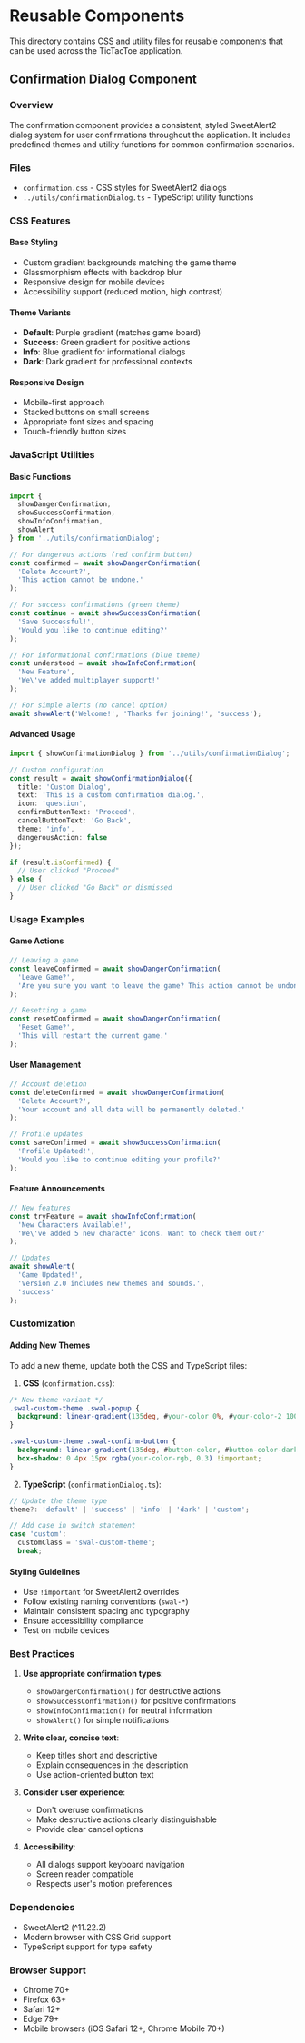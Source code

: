 # Reusable Components

This directory contains CSS and utility files for reusable components that can be used across the TicTacToe application.

## Confirmation Dialog Component

### Overview
The confirmation component provides a consistent, styled SweetAlert2 dialog system for user confirmations throughout the application. It includes predefined themes and utility functions for common confirmation scenarios.

### Files
- `confirmation.css` - CSS styles for SweetAlert2 dialogs
- `../utils/confirmationDialog.ts` - TypeScript utility functions

### CSS Features

#### Base Styling
- Custom gradient backgrounds matching the game theme
- Glassmorphism effects with backdrop blur
- Responsive design for mobile devices
- Accessibility support (reduced motion, high contrast)

#### Theme Variants
- **Default**: Purple gradient (matches game board)
- **Success**: Green gradient for positive actions
- **Info**: Blue gradient for informational dialogs
- **Dark**: Dark gradient for professional contexts

#### Responsive Design
- Mobile-first approach
- Stacked buttons on small screens
- Appropriate font sizes and spacing
- Touch-friendly button sizes

### JavaScript Utilities

#### Basic Functions

```typescript
import { 
  showDangerConfirmation, 
  showSuccessConfirmation, 
  showInfoConfirmation, 
  showAlert 
} from '../utils/confirmationDialog';

// For dangerous actions (red confirm button)
const confirmed = await showDangerConfirmation(
  'Delete Account?',
  'This action cannot be undone.'
);

// For success confirmations (green theme)
const continue = await showSuccessConfirmation(
  'Save Successful!',
  'Would you like to continue editing?'
);

// For informational confirmations (blue theme)
const understood = await showInfoConfirmation(
  'New Feature',
  'We\'ve added multiplayer support!'
);

// For simple alerts (no cancel option)
await showAlert('Welcome!', 'Thanks for joining!', 'success');
```

#### Advanced Usage

```typescript
import { showConfirmationDialog } from '../utils/confirmationDialog';

// Custom configuration
const result = await showConfirmationDialog({
  title: 'Custom Dialog',
  text: 'This is a custom confirmation dialog.',
  icon: 'question',
  confirmButtonText: 'Proceed',
  cancelButtonText: 'Go Back',
  theme: 'info',
  dangerousAction: false
});

if (result.isConfirmed) {
  // User clicked "Proceed"
} else {
  // User clicked "Go Back" or dismissed
}
```

### Usage Examples

#### Game Actions
```typescript
// Leaving a game
const leaveConfirmed = await showDangerConfirmation(
  'Leave Game?',
  'Are you sure you want to leave the game? This action cannot be undone.'
);

// Resetting a game
const resetConfirmed = await showDangerConfirmation(
  'Reset Game?',
  'This will restart the current game.'
);
```

#### User Management
```typescript
// Account deletion
const deleteConfirmed = await showDangerConfirmation(
  'Delete Account?',
  'Your account and all data will be permanently deleted.'
);

// Profile updates
const saveConfirmed = await showSuccessConfirmation(
  'Profile Updated!',
  'Would you like to continue editing your profile?'
);
```

#### Feature Announcements
```typescript
// New features
const tryFeature = await showInfoConfirmation(
  'New Characters Available!',
  'We\'ve added 5 new character icons. Want to check them out?'
);

// Updates
await showAlert(
  'Game Updated!',
  'Version 2.0 includes new themes and sounds.',
  'success'
);
```

### Customization

#### Adding New Themes
To add a new theme, update both the CSS and TypeScript files:

1. **CSS** (`confirmation.css`):
```css
/* New theme variant */
.swal-custom-theme .swal-popup {
  background: linear-gradient(135deg, #your-color 0%, #your-color-2 100%) !important;
}

.swal-custom-theme .swal-confirm-button {
  background: linear-gradient(135deg, #button-color, #button-color-dark) !important;
  box-shadow: 0 4px 15px rgba(your-color-rgb, 0.3) !important;
}
```

2. **TypeScript** (`confirmationDialog.ts`):
```typescript
// Update the theme type
theme?: 'default' | 'success' | 'info' | 'dark' | 'custom';

// Add case in switch statement
case 'custom':
  customClass = 'swal-custom-theme';
  break;
```

#### Styling Guidelines
- Use `!important` for SweetAlert2 overrides
- Follow existing naming conventions (`swal-*`)
- Maintain consistent spacing and typography
- Ensure accessibility compliance
- Test on mobile devices

### Best Practices

1. **Use appropriate confirmation types**:
   - `showDangerConfirmation()` for destructive actions
   - `showSuccessConfirmation()` for positive confirmations
   - `showInfoConfirmation()` for neutral information
   - `showAlert()` for simple notifications

2. **Write clear, concise text**:
   - Keep titles short and descriptive
   - Explain consequences in the description
   - Use action-oriented button text

3. **Consider user experience**:
   - Don't overuse confirmations
   - Make destructive actions clearly distinguishable
   - Provide clear cancel options

4. **Accessibility**:
   - All dialogs support keyboard navigation
   - Screen reader compatible
   - Respects user's motion preferences

### Dependencies
- SweetAlert2 (^11.22.2)
- Modern browser with CSS Grid support
- TypeScript support for type safety

### Browser Support
- Chrome 70+
- Firefox 63+
- Safari 12+
- Edge 79+
- Mobile browsers (iOS Safari 12+, Chrome Mobile 70+) 